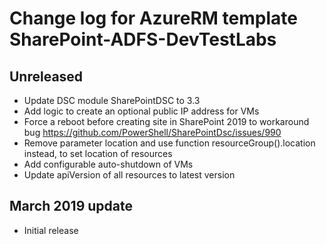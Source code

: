 # Change log for AzureRM template SharePoint-ADFS-DevTestLabs

## Unreleased

* Update DSC module SharePointDSC to 3.3
* Add logic to create an optional public IP address for VMs
* Force a reboot before creating site in SharePoint 2019 to workaround bug https://github.com/PowerShell/SharePointDsc/issues/990
* Remove parameter location and use function resourceGroup().location instead, to set location of resources
* Add configurable auto-shutdown of VMs
* Update apiVersion of all resources to latest version

## March 2019 update

* Initial release
